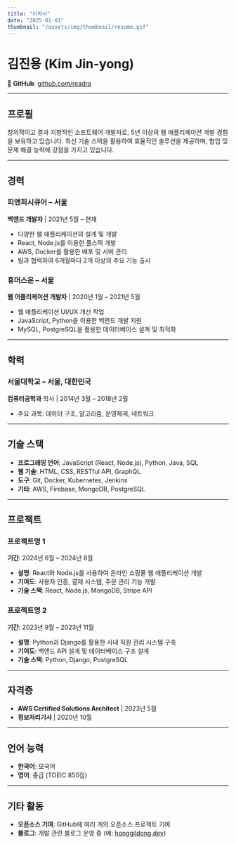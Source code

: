```yaml
---
title: "이력서"
date: "2025-01-01"
thumbnail: "/assets/img/thumbnail/resume.gif"
---
```


# 김진용 (Kim Jin-yong)
  
🎨 **GitHub**: [github.com/readra](https://github.com/readra)

---

## **프로필**

창의적이고 결과 지향적인 소프트웨어 개발자로, 5년 이상의 웹 애플리케이션 개발 경험을 보유하고 있습니다. 최신 기술 스택을 활용하여 효율적인 솔루션을 제공하며, 협업 및 문제 해결 능력에 강점을 가지고 있습니다.

---

## **경력**

### **피앤피시큐어** – 서울
**백엔드 개발자** | 2021년 5월 – 현재
- 다양한 웹 애플리케이션의 설계 및 개발
- React, Node.js를 이용한 풀스택 개발
- AWS, Docker를 활용한 배포 및 서버 관리
- 팀과 협력하여 6개월마다 2개 이상의 주요 기능 출시

### **휴머스온** – 서울
**웹 어플리케이션 개발자** | 2020년 1월 – 2021년 5월
- 웹 애플리케이션 UI/UX 개선 작업
- JavaScript, Python을 이용한 백엔드 개발 지원
- MySQL, PostgreSQL을 활용한 데이터베이스 설계 및 최적화

---

## **학력**

### **서울대학교** – 서울, 대한민국
**컴퓨터공학과** 학사 | 2014년 3월 – 2018년 2월
- 주요 과목: 데이터 구조, 알고리즘, 운영체제, 네트워크

---

## **기술 스택**

- **프로그래밍 언어**: JavaScript (React, Node.js), Python, Java, SQL
- **웹 기술**: HTML, CSS, RESTful API, GraphQL
- **도구**: Git, Docker, Kubernetes, Jenkins
- **기타**: AWS, Firebase, MongoDB, PostgreSQL

---

## **프로젝트**

### **프로젝트명 1**
**기간**: 2024년 6월 – 2024년 8월
- **설명**: React와 Node.js를 사용하여 온라인 쇼핑몰 웹 애플리케이션 개발
- **기여도**: 사용자 인증, 결제 시스템, 주문 관리 기능 개발
- **기술 스택**: React, Node.js, MongoDB, Stripe API

### **프로젝트명 2**
**기간**: 2023년 9월 – 2023년 11월
- **설명**: Python과 Django를 활용한 사내 직원 관리 시스템 구축
- **기여도**: 백엔드 API 설계 및 데이터베이스 구조 설계
- **기술 스택**: Python, Django, PostgreSQL

---

## **자격증**

- **AWS Certified Solutions Architect** | 2023년 5월
- **정보처리기사** | 2020년 10월

---

## **언어 능력**

- **한국어**: 모국어
- **영어**: 중급 (TOEIC 850점)

---

## **기타 활동**

- **오픈소스 기여**: GitHub에 여러 개의 오픈소스 프로젝트 기여
- **블로그**: 개발 관련 블로그 운영 중 (예: [honggildong.dev](https://honggildong.dev))

